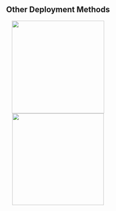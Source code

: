 <h2 align="center">
   Other Deployment Methods
</h2>

<p align="center">
<a href="https://railway.app/new/template?template=https://github.com/5GVckyy/SteadyMusic&envs=BOT_TOKEN%2CAPI_ID%2CAPI_HASH%2CSESSION_STRING%2CSUDO_USERS%2COWNER_ID%2CDURATION_LIMIT%2CSUPPORT_CHANNEL%2CMONGO_DB_URI%2CLOG_GROUP_ID%2CASSISTANT_PREFIX%2CMUSIC_BOT_NAME%2CSUPPORT_GROUP&optionalEnvs=SUPPORT_CHANNEL%2CSUPPORT_GROUP"><img src="https://img.shields.io/badge/Deploy%20To%20Railway-blueviolet?style=for-the-badge&logo=railway" width="252""/</a>
<a href="https://dashboard.heroku.com/new?template=https://github.com/5GVckyy/SteadyMusic"><img src="https://img.shields.io/badge/Deploy%20To%20Heroku-blueviolet?style=for-the-badge&logo=heroku" width="250""/</a>  

</p>
